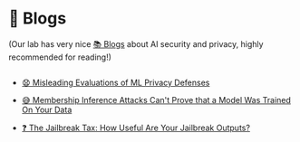 
# 📒 Blogs
(Our lab has very nice [📚 Blogs](https://spylab.ai/blog/) about AI security and privacy, highly recommended for reading!)


<style>
  .scrollable {
    max-height: 260px; 
    overflow-y: scroll; 
  }
</style>

<div class="scrollable">
  <ul>
    <li><a href="https://spylab.ai/blog/misleading-privacy-evals/"> 😧 Misleading Evaluations of ML Privacy Defenses</a></li>
  </ul>

  <ul>
    <li><a href="https://spylab.ai/blog/mia_position/"> 😅 Membership Inference Attacks Can't Prove that a Model Was Trained On Your Data </a>  </li>
  </ul>
  <ul>
    <li><a href="https://spylab.ai/blog/jailbreak-tax/"> ❓ The Jailbreak Tax: How Useful Are Your Jailbreak Outputs? </a>  </li>
  </ul>

</div>




